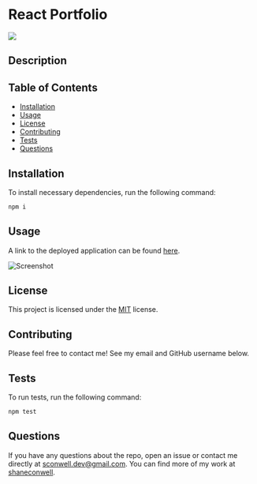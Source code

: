 # React Portfolio

  <a href="https://opensource.org/licenses/MIT" alt="License">
        <img src="https://img.shields.io/badge/license-MIT-brightgreen" /></a>
  
  ## Description


  ## Table of Contents
  - [Installation](#installation)
  - [Usage](#usage)
  - [License](#license)
  - [Contributing](#Contributing)
  - [Tests](Test)
  - [Questions](Questions)

  ## Installation
  To install necessary dependencies, run the following command:
   ``` md
   npm i
   ```
  ## Usage
  A link to the deployed application can be found [here](https://shaneconwell.github.io/react-portfolio/).

![Screenshot](https://res.cloudinary.com/dllm7cfrg/image/upload/v1628222261/Screen_Shot_2021-08-05_at_11.57.11_PM_nzzq7o.png)

  ## License
  This project is licensed under the [MIT](https://opensource.org/licenses/MIT) license.

  ## Contributing
  Please feel free to contact me! See my email and GitHub username below.

  ## Tests
  To run tests, run the following command:

  ``` md
  npm test
  ```
  ## Questions
  If you have any questions about the repo, open an issue or contact me directly at <sconwell.dev@gmail.com>. You can find more of my work at [shaneconwell](https://github.com/shaneconwell).
